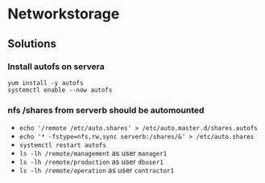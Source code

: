 # Networkstorage
## Solutions
### Install autofs on servera
```
yum install -y autofs
systemctl enable --now autofs
```

### nfs /shares from serverb should be automounted
* `echo '/remote /etc/auto.shares' > /etc/auto.master.d/shares.autofs`
* `echo '* -fstype=nfs,rw,sync serverb:/shares/&' > /etc/auto.shares`
* `systemctl restart autofs`
* `ls -lh /remote/management` as user `manager1`
* `ls -lh /remote/production` as user `dbuser1`
* `ls -lh /remote/operation` as user `contractor1`